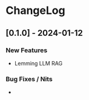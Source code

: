 # ChangeLog

## [0.1.0] - 2024-01-12

### New Features

- Lemming LLM RAG

### Bug Fixes / Nits

- 
